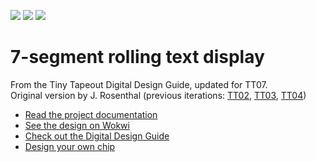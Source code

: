 ![](../../workflows/gds/badge.svg) ![](../../workflows/docs/badge.svg) ![](../../workflows/wokwi_test/badge.svg)

# 7-segment rolling text display

From the Tiny Tapeout Digital Design Guide, updated for TT07.<br>
Original version by J. Rosenthal
(previous iterations: [TT02](https://tinytapeout.com/runs/tt02/160), [TT03](https://tinytapeout.com/runs/tt03/087), [TT04](https://tinytapeout.com/runs/tt04/183))

- [Read the project documentation](docs/info.md)
- [See the design on Wokwi](https://wokwi.com/projects/397140982440144897)
- [Check out the Digital Design Guide](https://tinytapeout.com/digital_design/design_7seg/)
- [Design your own chip](https://tinytapeout.com/)
